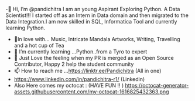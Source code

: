-👋 Hi, I’m @pandichitra
I am an young Aspirant Exploring Python. A Data Scientist!!!
I started off as an Intern in Data domain and then migrated to the Data Integration.I am now skilled in SQL, Informatica Tool and currently learning Python. 
- 👀In love with... Music, Intricate Mandala Artworks, Writing, Travelling and a hot cup of Tea 
- 🌱 I’m currently learning ...Python..from a Tyro to expert
- 💞️  Just Love the feeling when my PR is merged as an Open Source Contributor, Happy 2 help the student community
- 📫 How to reach me ...https://linktr.ee/Pandichitra (All in one)
- https://www.linkedin.com/in/pandichitra-r1/ (Linkedin)
- Also Here comes my octocat : (HAVE FUN !! )
https://octocat-generator-assets.githubusercontent.com/my-octocat-1616825432363.png                   

<!---
pandichitra/pandichitra is a ✨ special ✨ repository because its `README.md` (this file) appears on your GitHub profile.
You can click the Preview link to take a look at your changes.
--->
